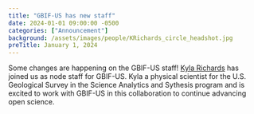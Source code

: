 ```yaml
---
title: "GBIF-US has new staff" 
date: 2024-01-01 09:00:00 -0500 
categories: ["Announcement"] 
background: /assets/images/people/KRichards_circle_headshot.jpg
preTitle: January 1, 2024
---
```


Some changes are happening on the GBIF-US staff! [Kyla Richards](https://www.usgs.gov/staff-profiles/kyla-richards#science) has joined us as node staff for GBIF-US. Kyla a physical scientist for the U.S. Geological Survey in the Science Analytics and Sythesis program and is excited to work with GBIF-US in this collaboration to continue advancing open science.

